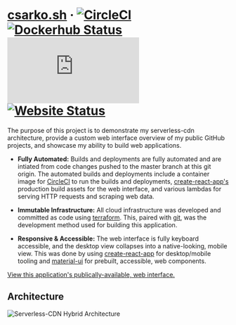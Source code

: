 # [csarko.sh](https://csarko.sh) &middot; [![CircleCI](https://img.shields.io/circleci/build/github/csarkosh/csarko.sh.svg)](https://circleci.com/gh/csarkosh/csarko.sh) [![Dockerhub Status](https://img.shields.io/docker/cloud/build/csarko/node_terraform_awscli?label=ci%20image%20build)](https://hub.docker.com/r/csarko/node_terraform_awscli/builds) [![Mozilla Observability](https://img.shields.io/mozilla-observatory/grade/csarko.sh?label=mozilla%20observatory&publish)](https://observatory.mozilla.org/analyze/csarko.sh) [![Website Status](https://img.shields.io/website/https/csarko.sh.svg)](https://csarko.sh)

The purpose of this project is to demonstrate my serverless-cdn architecture, provide a custom web interface overview of my public GitHub projects, and showcase my ability to build web applications.

* **Fully Automated:** Builds and deployments are fully automated and are intiated from code changes pushed to the master branch at this git origin. The automated builds and deployments include a container image for [CircleCI](https://circleci.com/) to run the builds and deployments, [create-react-app's](https://facebook.github.io/create-react-app/) production build assets for the web interface, and various lambdas for serving HTTP requests and scraping web data.

* **Immutable Infrastructure:** All cloud infrastructure was developed and committed as code using [terraform](https://www.terraform.io/). This, paired with [git](https://git-scm.com/), was the development method used for building this application.

* **Responsive & Accessible:** The web interface is fully keyboard accessible, and the desktop view collapses into a native-looking, mobile view. This was done by using [create-react-app](https://facebook.github.io/create-react-app/) for desktop/mobile tooling and [material-ui](https://material-ui.com/) for prebuilt, accessible, web components.


[View this application's publically-available, web interface.](https://csarko.sh)

## Architecture
![Serverless-CDN Hybrid Architecture](https://csarko.sh/docs/cdn-serverless.svg)
